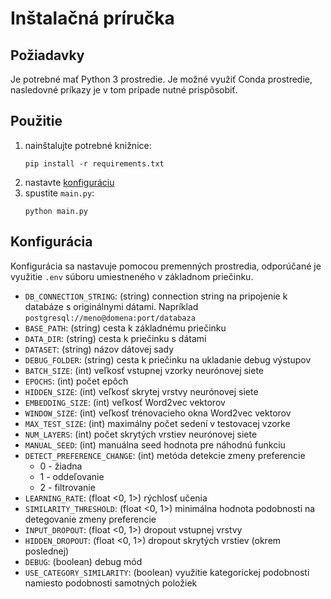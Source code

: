 # Inštalačná príručka

## Požiadavky

Je potrebné mať Python 3 prostredie. Je možné využiť Conda prostredie, nasledovné príkazy je v tom prípade nutné prispôsobiť.

## Použitie

1. nainštalujte potrebné knižnice:
    ```
    pip install -r requirements.txt
    ```
1. nastavte [konfiguráciu](#konfigurácia)
1. spustite `main.py`:
    ```
    python main.py
    ```

## Konfigurácia

Konfigurácia sa nastavuje pomocou premenných prostredia, odporúčané je využitie `.env` súboru umiestneného v základnom priečinku.

- `DB_CONNECTION_STRING`: (string) connection string na pripojenie k databáze s originálnymi dátami. Napríklad `postgresql://meno@domena:port/databaza`
- `BASE_PATH`: (string) cesta k základnému priečinku
- `DATA_DIR`: (string)  cesta k priečinku s dátami
- `DATASET`: (string) názov dátovej sady
- `DEBUG_FOLDER`: (string)  cesta k priečinku na ukladanie debug výstupov
- `BATCH_SIZE`: (int) veľkosť vstupnej vzorky neurónovej siete
- `EPOCHS`: (int) počet epôch
- `HIDDEN_SIZE`: (int) veľkosť skrytej vrstvy neurónovej siete
- `EMBEDDING_SIZE`: (int) veľkosť Word2vec vektorov
- `WINDOW_SIZE`: (int) veľkosť trénovacieho okna Word2vec vektorov
- `MAX_TEST_SIZE`: (int) maximálny počet sedení v testovacej vzorke
- `NUM_LAYERS`: (int) počet skrytých vrstiev neurónovej siete
- `MANUAL_SEED`: (int) manuálna seed hodnota pre náhodnú funkciu
- `DETECT_PREFERENCE_CHANGE`: (int) metóda detekcie zmeny preferencie
    - 0 - žiadna
    - 1 - oddeľovanie
    - 2 - filtrovanie
- `LEARNING_RATE`: (float <0, 1>) rýchlosť učenia
- `SIMILARITY_THRESHOLD`: (float <0, 1>) minimálna hodnota podobnosti na detegovanie zmeny preferencie
- `INPUT_DROPOUT`: (float <0, 1>) dropout vstupnej vrstvy
- `HIDDEN_DROPOUT`: (float <0, 1>) dropout skrytých vrstiev (okrem poslednej)
- `DEBUG`: (boolean) debug mód
- `USE_CATEGORY_SIMILARITY`: (boolean) využitie kategorickej podobnosti namiesto podobnosti samotných položiek